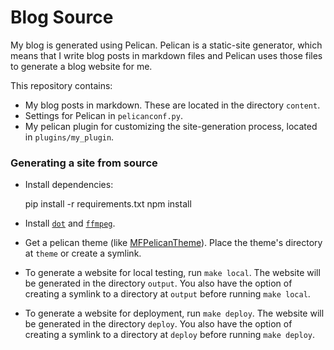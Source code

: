 # Blog Source

My blog is generated using Pelican.
Pelican is a static-site generator, which means that
I write blog posts in markdown files and Pelican uses those files to generate a blog website for me.

This repository contains:

* My blog posts in markdown. These are located in the directory `content`.
* Settings for Pelican in `pelicanconf.py`.
* My pelican plugin for customizing the site-generation process, located in `plugins/my_plugin`.


### Generating a site from source

* Install dependencies:

    pip install -r requirements.txt
    npm install

* Install [`dot`](https://graphviz.org/download/) and [`ffmpeg`](https://ffmpeg.org/).

* Get a pelican theme (like [MFPelicanTheme](https://github.com/sharmaeklavya2/MFPelicanTheme)).
  Place the theme's directory at `theme` or create a symlink.

* To generate a website for local testing, run `make local`.
  The website will be generated in the directory `output`.
  You also have the option of creating a symlink to a directory at `output`
  before running `make local`.

* To generate a website for deployment, run `make deploy`.
  The website will be generated in the directory `deploy`.
  You also have the option of creating a symlink to a directory at `deploy`
  before running `make deploy`.
